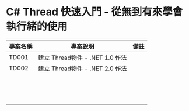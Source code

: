 # C# Thread 快速入門 - 從無到有來學會執行緒的使用

|專案名稱|專案說明|備註|
|-|-|-|
|TD001|建立 Thread物件 - .NET 1.0 作法||
|TD002|建立 Thread物件 - .NET 2.0 作法||
||||
||||
||||
||||
||||
||||
||||
||||
||||
||||
||||
||||
||||
||||


